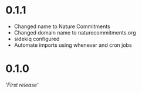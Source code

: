 # 0.1.1

- Changed name to Nature Commitments
- Changed domain name to naturecommitments.org
- sidekiq configured
- Automate imports using whenever and cron jobs

# 0.1.0

*'First release'*
